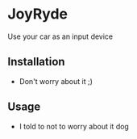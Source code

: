 # JoyRyde
Use your car as an input device

## Installation
- Don't worry about it ;)

## Usage
- I told to not to worry about it dog
